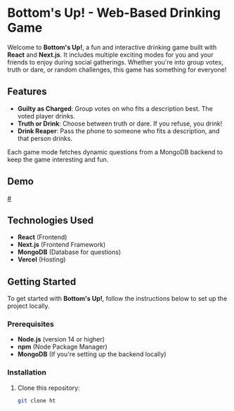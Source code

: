 # Bottom's Up! - Web-Based Drinking Game

Welcome to **Bottom's Up!**, a fun and interactive drinking game built with **React** and **Next.js**. It includes multiple exciting modes for you and your friends to enjoy during social gatherings. Whether you're into group votes, truth or dare, or random challenges, this game has something for everyone!

## Features

- **Guilty as Charged**: Group votes on who fits a description best. The voted player drinks.
- **Truth or Drink**: Choose between truth or dare. If you refuse, you drink!
- **Drink Reaper**: Pass the phone to someone who fits a description, and that person drinks.

Each game mode fetches dynamic questions from a MongoDB backend to keep the game interesting and fun.

## Demo

[#](#)

## Technologies Used

- **React** (Frontend)
- **Next.js** (Frontend Framework)
- **MongoDB** (Database for questions)
- **Vercel** (Hosting)

## Getting Started

To get started with **Bottom's Up!**, follow the instructions below to set up the project locally.

### Prerequisites

- **Node.js** (version 14 or higher)
- **npm** (Node Package Manager)
- **MongoDB** (If you're setting up the backend locally)

### Installation

1. Clone this repository:
   ```bash
   git clone ht
   ```

